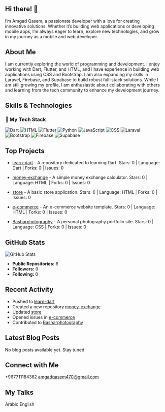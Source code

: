 ## Hi there! 👋

I’m Amgad Qasem, a passionate developer with a love for creating innovative solutions. Whether it’s building web applications or developing mobile apps, I’m always eager to learn, explore new technologies, and grow in my journey as a mobile and web developer.

## About Me

I am currently exploring the world of programming and development. I enjoy working with Dart, Flutter, and HTML, and I have experience in building web applications using CSS and Bootstrap. I am also expanding my skills in Laravel, Firebase, and Supabase to build robust full-stack solutions. While I am still growing my profile, I am enthusiastic about collaborating with others and learning from the tech community to enhance my development journey.

## Skills & Technologies

### 🚀 My Tech Stack

<p align="left">
  <img src="https://img.shields.io/badge/Dart-0175C2?style=for-the-badge&logo=dart&logoColor=white" alt="Dart"/>
  <img src="https://img.shields.io/badge/HTML5-E34F26?style=for-the-badge&logo=html5&logoColor=white" alt="HTML"/>
  <img src="https://img.shields.io/badge/Flutter-02569B?style=for-the-badge&logo=flutter&logoColor=white" alt="Flutter"/>
  <img src="https://img.shields.io/badge/Python-3776AB?style=for-the-badge&logo=python&logoColor=white" alt="Python"/>
  <img src="https://img.shields.io/badge/JavaScript-F7DF1E?style=for-the-badge&logo=javascript&logoColor=black" alt="JavaScript"/>
  <img src="https://img.shields.io/badge/CSS3-1572B6?style=for-the-badge&logo=css3&logoColor=white" alt="CSS"/>
  <img src="https://img.shields.io/badge/Laravel-FF2D20?style=for-the-badge&logo=laravel&logoColor=white" alt="Laravel"/>
  <img src="https://img.shields.io/badge/Bootstrap-7952B3?style=for-the-badge&logo=bootstrap&logoColor=white" alt="Bootstrap"/>
  <img src="https://img.shields.io/badge/Firebase-FFCA28?style=for-the-badge&logo=firebase&logoColor=black" alt="Firebase"/>
  <img src="https://img.shields.io/badge/Supabase-3ECF8E?style=for-the-badge&logo=supabase&logoColor=white" alt="Supabase"/>
</p>


## Top Projects

- [learn-dart](https://github.com/AmgadQasem/learn-dart) - A repository dedicated to learning Dart. 
  Stars: 0 | Language: Dart | Forks: 0 | Issues: 0

- [money-exchange](https://github.com/AmgadQasem/money-exchange) - A simple money exchange calculator. 
  Stars: 0 | Language: HTML | Forks: 0 | Issues: 0

- [store](https://github.com/AmgadQasem/store) - A basic store application. 
  Stars: 0 | Language: HTML | Forks: 0 | Issues: 0

- [e-commerce](https://github.com/AmgadQasem/e-commerce) - An e-commerce website template. 
  Stars: 0 | Language: HTML | Forks: 0 | Issues: 0

- [Basharphotography](https://github.com/AmgadQasem/Basharphotography) - A personal photography portfolio site. 
  Stars: 0 | Language: CSS | Forks: 0 | Issues: 0

## GitHub Stats

![GitHub Stats](https://github-readme-stats.vercel.app/api?username=AmgadQasem&show_icons=true&theme=radical)

- **Public Repositories:** 9
- **Followers:** 0
- **Following:** 0

## Recent Activity

- Pushed to [learn-dart](https://github.com/AmgadQasem/learn-dart)
- Created a new repository [money-exchange](https://github.com/AmgadQasem/money-exchange)
- Updated [store](https://github.com/AmgadQasem/store)
- Opened issues in [e-commerce](https://github.com/AmgadQasem/e-commerce)
- Contributed to [Basharphotography](https://github.com/AmgadQasem/Basharphotography)

## Latest Blog Posts

No blog posts available yet. Stay tuned!

## Connect with Me

+967711184362
amgadqasem470@gmail.com

## My Talks

Arabic 
English
